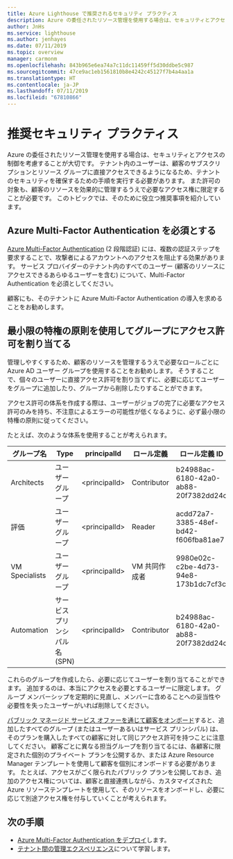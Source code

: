 ```yaml
---
title: Azure Lighthouse で推奨されるセキュリティ プラクティス
description: Azure の委任されたリソース管理を使用する場合は、セキュリティとアクセスの制御を考慮することが大切です。
author: JnHs
ms.service: lighthouse
ms.author: jenhayes
ms.date: 07/11/2019
ms.topic: overview
manager: carmonm
ms.openlocfilehash: 843b965e6ea74a7c11dc11459ff5d30ddbe5c987
ms.sourcegitcommit: 47ce9ac1eb1561810b8e4242c45127f7b4a4aa1a
ms.translationtype: HT
ms.contentlocale: ja-JP
ms.lasthandoff: 07/11/2019
ms.locfileid: "67810866"
---
```

# <a name="recommended-security-practices"></a>推奨セキュリティ プラクティス

Azure の委任されたリソース管理を使用する場合は、セキュリティとアクセスの制御を考慮することが大切です。 テナント内のユーザーは、顧客のサブスクリプションとリソース グループに直接アクセスできるようになるため、テナントのセキュリティを確保するための手順を実行する必要があります。 また許可の対象も、顧客のリソースを効果的に管理するうえで必要なアクセス権に限定することが必要です。 このトピックでは、そのために役立つ推奨事項を紹介しています。

## <a name="require-azure-multi-factor-authentication"></a>Azure Multi-Factor Authentication を必須とする

[Azure Multi-Factor Authentication](../../active-directory/authentication/concept-mfa-howitworks.md) (2 段階認証) には、複数の認証ステップを要求することで、攻撃者によるアカウントへのアクセスを阻止する効果があります。 サービス プロバイダーのテナント内のすべてのユーザー (顧客のリソースにアクセスできるあらゆるユーザーを含む) について、Multi-Factor Authentication を必須としてください。

顧客にも、そのテナントに Azure Multi-Factor Authentication の導入を求めることをお勧めします。

## <a name="assign-permissions-to-groups-using-the-principle-of-least-privilege"></a>最小限の特権の原則を使用してグループにアクセス許可を割り当てる

管理しやすくするため、顧客のリソースを管理するうえで必要なロールごとに Azure AD ユーザー グループを使用することをお勧めします。 そうすることで、個々のユーザーに直接アクセス許可を割り当てずに、必要に応じてユーザーをグループに追加したり、グループから削除したりすることができます。

アクセス許可の体系を作成する際は、ユーザーがジョブの完了に必要なアクセス許可のみを持ち、不注意によるエラーの可能性が低くなるように、必ず最小限の特権の原則に従ってください。

たとえば、次のような体系を使用することが考えられます。

|グループ名  |Type  |principalId  |ロール定義  |ロール定義 ID  |
|---------|---------|---------|---------|---------|
|Architects     |ユーザー グループ         |\<principalId\>         |Contributor         |b24988ac-6180-42a0-ab88-20f7382dd24c  |
|評価     |ユーザー グループ         |\<principalId\>         |Reader         |acdd72a7-3385-48ef-bd42-f606fba81ae7  |
|VM Specialists     |ユーザー グループ         |\<principalId\>         |VM 共同作成者         |9980e02c-c2be-4d73-94e8-173b1dc7cf3c  |
|Automation     |サービス プリンシパル名 (SPN)         |\<principalId\>         |Contributor         |b24988ac-6180-42a0-ab88-20f7382dd24c  |

これらのグループを作成したら、必要に応じてユーザーを割り当てることができます。 追加するのは、本当にアクセスを必要とするユーザーに限定します。 グループ メンバーシップを定期的に見直し、メンバーに含めることへの妥当性や必要性を失ったユーザーがいれば削除してください。

[パブリック マネージド サービス オファーを通じて顧客をオンボード](../how-to/publish-managed-services-offers.md)すると、追加したすべてのグループ (またはユーザーあるいはサービス プリンシパル) は、そのプランを購入したすべての顧客に対して同じアクセス許可を持つことに注意してください。 顧客ごとに異なる担当グループを割り当てるには、各顧客に限定された個別のプライベート プランを公開するか、または Azure Resource Manager テンプレートを使用して顧客を個別にオンボードする必要があります。 たとえば、アクセスがごく限られたパブリック プランを公開しておき、追加のアクセス権については、顧客と直接連携しながら、カスタマイズされた Azure リソーステンプレートを使用して、そのリソースをオンボードし、必要に応じて別途アクセス権を付与していくことが考えられます。


## <a name="next-steps"></a>次の手順

- [Azure Multi-Factor Authentication をデプロイ](../../active-directory/authentication/howto-mfa-getstarted.md)します。
- [テナント間の管理エクスペリエンス](cross-tenant-management-experience.md)について学習します。
